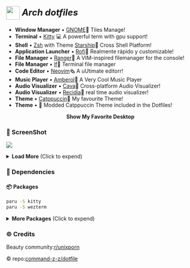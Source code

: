 <h2>
 <b style="font-size:24px;line-height:24px;vertical-align:middle;"><i><img src="./img/Arch-dotfiles.png" width="36px" style="vertical-align:middle;"> Arch dotfiles</i></b>
</h2>

- **Window Manager** • [GNOME](https://www.gnome.org/)🎨 Tiles Manage!
- **Terminal** • [Kitty](https://github.com/kovidgoyal/kitty) 💻 A powerful term with gpu support!
- **Shell** • [Zsh](https://www.zsh.org/) with Theme [Starship](https://github.com/starship/starship)🐚 Cross Shell Platform!
- **Application Launcher** • [Rofi](https://github.com/davatorium/rofi)🚀 Realmente rápido y customizable!
- **File Manager** • [Ranger](https://github.com/ranger/ranger)📁 A VIM-inspired filemanager for the console!
- **File Manager** • [lf](https://github.com/gokcehan/lf)📁 Terminal file manager 
- **Code Editor** • [Neovim](https://github.com/neovim/neovim)🗞️ A uUtimate editorr!
- **Music Player** • [Amberol](https://gitlab.gnome.org/World/amberol)🎹 A Very Cool Music Player
- **Audio Visualizer** • [Cava](https://github.com/karlstav/cava)🎼 Cross-platform Audio Visualizer!
- **Audio Visualizer** • [Recidia](https://github.com/GhostNaN/recidia-audio-visualizer)🎼 real time audio visualizer!
- **Theme** • [Catppuccin](https://github.com/catppuccin/catppuccin)🌿 My favourite Theme!
- **Theme** • 🌿 Modded Catppuccin Theme included in the Dotfiles!

<p align="center"><b>Show My Favorite Desktop</b></p>

### 🐜 ScreenShot

![](./GnomeRice.png)

<details>
<summary><b>Load More</b> <span style="font-size:14px;">(Click to expend) </span> </summary>

- **Other Rices** • [Reddit](https://www.reddit.com/user/OnlyMemer420)🌿 I have pinned my Beginner rices on my reddit profile !

</details>

### 🔨 Dependencies
#### 📦 Packages

``` bash
paru -S kitty
paru -S wezterm
```

<details>
<summary><b>More Packages</b> <span style="font-size:14px;">(Click to expend) </span> </summary>

#### 🐚 zsh

```
paru -S lf
paru -S lsd
paru -S fzf
paru -S starship
paru -S zsh
sh -c "$(wget -O- https://raw.githubusercontent.com/ohmyzsh/ohmyzsh/master/tools/install.sh)"
```
#### 🎵 Music

```
paru -S cava
paru -S spotify
paru -S recidia
```
#### 🤿 Neovim

```
paru -S neovim
```
#### Other 

```
paru -S tock-git
paru -S btop
paru -S amberol
paru -S neofetch
paru -S firefox
```

</details>

### ©️ Credits

Beauty community:[r/unixporn](https://www.reddit.com/r/unixporn/)

© repo:[command-z-z/dotfile]([https://github.com/command-z-z/dotfiles](https://github.com/techvishnu/gnome-dots)https://github.com/techvishnu/gnome-dots)
